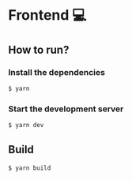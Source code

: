 # Frontend 💻

## How to run?

### Install the dependencies

```sh
$ yarn
```

### Start the development server

```sh
$ yarn dev
```

## Build

```sh
$ yarn build
```
